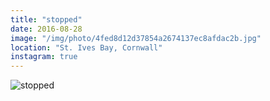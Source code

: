 ```yaml
---
title: "stopped"
date: 2016-08-28
image: "/img/photo/4fed8d12d37854a2674137ec8afdac2b.jpg"
location: "St. Ives Bay, Cornwall"
instagram: true
---
```


![stopped](/img/photo/4fed8d12d37854a2674137ec8afdac2b.jpg)
